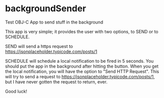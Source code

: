 # backgroundSender
Test OBJ-C App to send stuff in the background

This app is very simple; it provides the user with two options, to SEND or to SCHEDULE.

SEND will send a https request to https://jsonplaceholder.typicode.com/posts/1

SCHEDULE will schedule a local notification to be fired in 5 seconds. You should put the app in the background after hitting the button. When you get the local notification, you will have the option to "Send HTTP Request". This will try to send a request to https://jsonplaceholder.typicode.com/posts/1, but I have never gotten the request to return, ever.

Good luck!
